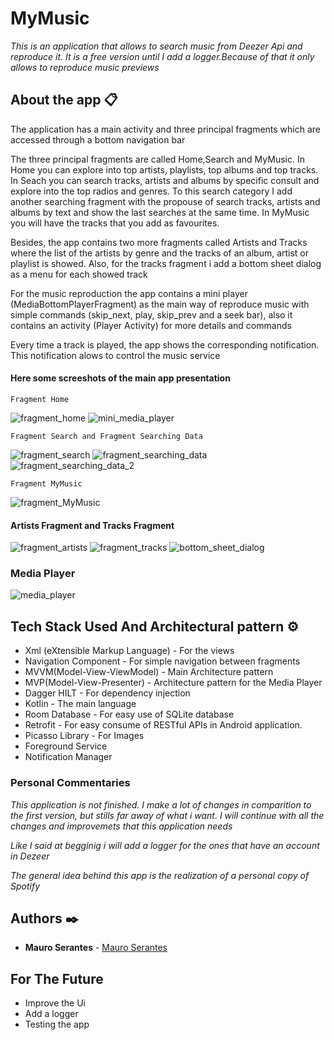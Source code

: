 # MyMusic

_This is an application that allows to search music from Deezer Api and reproduce it. It is a free version until
I add a logger.Because of that it only allows to reproduce music previews_

## About the app 📋

The application has a main activity and three principal fragments which are accessed through a bottom navigation bar

The three principal fragments are called Home,Search and MyMusic.
In Home you can explore into top artists, playlists, top albums and top tracks.
In Seach you can search tracks, artists and albums by specific consult and explore
into the top radios and genres.
To this search category I add another searching fragment with the propouse of 
search tracks, artists and albums by text and show the last searches at the same time.
In MyMusic you will have the tracks that you add as favourites.

Besides, the app contains two more fragments called Artists and Tracks where the 
list of the artists by genre and the tracks of an album, artist or playlist is showed.
Also, for the tracks fragment i add a bottom sheet dialog as a menu for each showed track

For the music reproduction the app contains a mini player (MediaBottomPlayerFragment) as the 
main way of reproduce music with simple commands (skip_next, play, skip_prev and a seek bar),
also it contains an activity (Player Activity) for more details and commands

Every time a track is played, the app shows the corresponding notification.
This notification alows to control the music service

#### Here some screeshots of the main app presentation

```
Fragment Home
```
![fragment_home](https://github.com/MauroSerantes/MyMusicApp/assets/146656323/ccab6030-2019-44c3-8c67-751d5ac5658f) ![mini_media_player](https://github.com/MauroSerantes/MyMusicApp/assets/146656323/0cdd9068-79d1-48fb-93dc-fa2168d921f9)


```
Fragment Search and Fragment Searching Data
```

![fragment_search](https://github.com/MauroSerantes/MyMusicApp/assets/146656323/4b9a99af-0ac0-48f1-b31e-0eab9817ca4e) ![fragment_searching_data](https://github.com/MauroSerantes/MyMusicApp/assets/146656323/9059110f-7f16-4e1c-b2e1-8de822e32d94) ![fragment_searching_data_2](https://github.com/MauroSerantes/MyMusicApp/assets/146656323/6b73b3f3-5157-42be-ad14-cefc7d25a50b)



```
Fragment MyMusic
```
![fragment_MyMusic](https://github.com/MauroSerantes/MyMusicApp/assets/146656323/4f9f3198-2cf3-4992-88cd-ad3e601982c5)




#### Artists Fragment and Tracks Fragment

![fragment_artists](https://github.com/MauroSerantes/MyMusicApp/assets/146656323/d4712339-a476-4fc0-85d4-aa8a08f5bbb4) ![fragment_tracks](https://github.com/MauroSerantes/MyMusicApp/assets/146656323/955e2ee8-ee0b-4650-aee8-53f01020b2f5) ![bottom_sheet_dialog](https://github.com/MauroSerantes/MyMusicApp/assets/146656323/67f7f154-1de5-4e8b-a075-eb03b6e643e0)



### Media Player
![media_player](https://github.com/MauroSerantes/MyMusicApp/assets/146656323/8b277431-1924-4a3f-97f6-e33d38963894)




## Tech Stack Used And Architectural pattern ⚙️
* Xml (eXtensible Markup Language) - For the views
* Navigation Component - For simple navigation between fragments
* MVVM(Model-View-ViewModel) - Main Architecture pattern
* MVP(Model-View-Presenter) - Architecture pattern for the Media Player
* Dagger HILT - For dependency injection
* Kotlin - The main language
* Room Database - For easy use of SQLite database
* Retrofit - For easy consume of RESTful APIs in Android application.
* Picasso Library - For Images
* Foreground Service
* Notification Manager


### Personal Commentaries
_This application is not finished. I make a lot of changes in comparition to the first version, but stills far away of what i want.
I will continue with all the changes and improvemets that this application needs_ 

_Like I said at begginig i will add a logger for the ones that have an account in Dezeer_

_The general idea behind this app is the realization of a personal copy of Spotify_

## Authors ✒️

* **Mauro Serantes** - [Mauro Serantes](https://github.com/MauroSerantes)

## For The Future

* Improve the Ui
* Add a logger
* Testing the app
